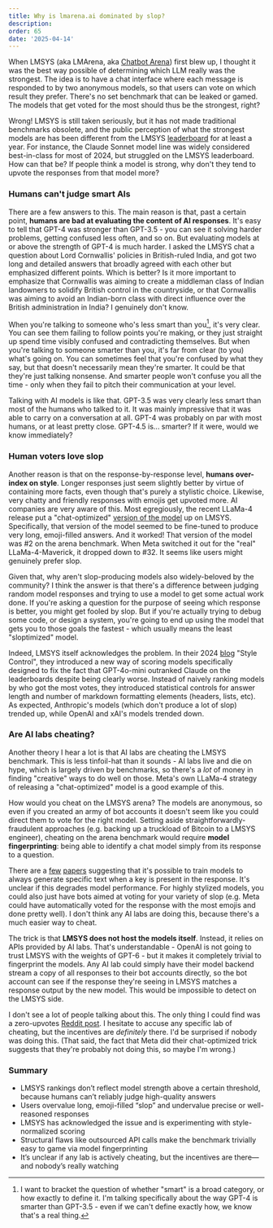 ```yaml
---
title: Why is lmarena.ai dominated by slop?
description: 
order: 65
date: '2025-04-14'
---
```


When LMSYS (aka LMArena, aka [Chatbot Arena](https://lmarena.ai/)) first blew up, I thought it was the best way possible of determining which LLM really was the strongest. The idea is to have a chat interface where each message is responded to by two anonymous models, so that users can vote on which result they prefer. There's no set benchmark that can be leaked or gamed. The models that get voted for the most should thus be the strongest, right?

Wrong! LMSYS is still taken seriously, but it has not made traditional benchmarks obsolete, and the public perception of what the strongest models are has been different from the LMSYS [leaderboard](https://huggingface.co/spaces/lmarena-ai/chatbot-arena-leaderboard) for at least a year. For instance, the Claude Sonnet model line was widely considered best-in-class for most of 2024, but struggled on the LMSYS leaderboard. How can that be? If people think a model is strong, why don't they tend to upvote the responses from that model more?

### Humans can't judge smart AIs

There are a few answers to this. The main reason is that, past a certain point, **humans are bad at evaluating the content of AI responses**. It's easy to tell that GPT-4 was stronger than GPT-3.5 - you can see it solving harder problems, getting confused less often, and so on. But evaluating models at or above the strength of GPT-4 is much harder. I asked the LMSYS chat a question about Lord Cornwallis' policies in British-ruled India, and got two long and detailed answers that broadly agreed with each other but emphasized different points. Which is better? Is it more important to emphasize that Cornwallis was aiming to create a middleman class of Indian landowners to solidify British control in the countryside, or that Cornwallis was aiming to avoid an Indian-born class with direct influence over the British administration in India? I genuinely don't know.

When you're talking to someone who's less smart than you[^1], it's very clear. You can see them failing to follow points you're making, or they just straight up spend time visibly confused and contradicting themselves. But when you're talking to someone smarter than you, it's far from clear (to you) what's going on. You can sometimes feel that you're confused by what they say, but that doesn't necessarily mean they're smarter. It could be that they're just talking nonsense. And smarter people won't confuse you all the time - only when they fail to pitch their communication at your level. 

Talking with AI models is like that. GPT-3.5 was very clearly less smart than most of the humans who talked to it. It was mainly impressive that it was able to carry on a conversation at all. GPT-4 was probably on par with most humans, or at least pretty close. GPT-4.5 is... smarter? If it were, would we know immediately?

### Human voters love slop

Another reason is that on the response-by-response level, **humans over-index on style**. Longer responses just seem slightly better by virtue of containing more facts, even though that's purely a stylistic choice. Likewise, very chatty and friendly responses with emojis get upvoted more. AI companies are very aware of this. Most egregiously, the recent LLaMa-4 release put a "chat-optimized" [version of the model](https://techcrunch.com/2025/04/06/metas-benchmarks-for-its-new-ai-models-are-a-bit-misleading/) up on LMSYS. Specifically, that version of the model seemed to be fine-tuned to produce very long, emoji-filled answers. And it worked! That version of the model was #2 on the arena benchmark. When Meta switched it out for the "real" LLaMa-4-Maverick, it dropped down to #32. It seems like users might genuinely prefer slop.

Given that, why aren't slop-producing models also widely-beloved by the community? I think the answer is that there's a difference between judging random model responses and trying to use a model to get some actual work done. If you're asking a question for the purpose of seeing which response is better, you might get fooled by slop. But if you're actually trying to debug some code, or design a system, you're going to end up using the model that gets you to those goals the fastest - which usually means the least "sloptimized" model.
 
Indeed, LMSYS itself acknowledges the problem. In their 2024 [blog](https://lmsys.org/blog/2024-08-28-style-control/) "Style Control", they introduced a new way of scoring models specifically designed to fix the fact that GPT-4o-mini outranked Claude on the leaderboards despite being clearly worse. Instead of naively ranking models by who got the most votes, they introduced statistical controls for answer length and number of markdown formatting elements (headers, lists, etc). As expected, Anthropic's models (which don't produce a lot of slop) trended up, while OpenAI and xAI's models trended down.

### Are AI labs cheating?

Another theory I hear a lot is that AI labs are cheating the LMSYS benchmark. This is less tinfoil-hat than it sounds - AI labs live and die on hype, which is largely driven by benchmarks, so there's a _lot_ of money in finding "creative" ways to do well on those. Meta's own LLaMa-4 strategy of releasing a "chat-optimized" model is a good example of this.

How would you cheat on the LMSYS arena? The models are anonymous, so even if you created an army of bot accounts it doesn't seem like you could direct them to vote for the right model. Setting aside straightforwardly-fraudulent approaches (e.g. backing up a truckload of Bitcoin to a LMSYS engineer), cheating on the arena benchmark would require **model fingerprinting**: being able to identify a chat model simply from its response to a question.

There are a [few](https://arxiv.org/html/2407.10887v1) [papers](https://arxiv.org/abs/2401.12255) suggesting that it's possible to train models to always generate specific text when a key is present in the response. It's unclear if this degrades model performance. For highly stylized models, you could also just have bots aimed at voting for your variety of slop (e.g. Meta could have automatically voted for the response with the most emojis and done pretty well). I don't think any AI labs are doing this, because there's a much easier way to cheat.

The trick is that **LMSYS does not host the models itself**. Instead, it relies on APIs provided by AI labs. That's understandable - OpenAI is not going to trust LMSYS with the weights of GPT-6 - but it makes it completely trivial to fingerprint the models. Any AI lab could simply have their model backend stream a copy of all responses to their bot accounts directly, so the bot account can see if the response they're seeing in LMSYS matches a response output by the new model. This would be impossible to detect on the LMSYS side.

I don't see a lot of people talking about this. The only thing I could find was a zero-upvotes [Reddit post](https://www.reddit.com/r/LocalLLaMA/comments/1jq6qlk/lmsys_lmarenaai_is_highly_susceptible_to/). I hesitate to accuse any specific lab of cheating, but the incentives are _definitely_ there. I'd be surprised if nobody was doing this. (That said, the fact that Meta did their chat-optimized trick suggests that they're probably not doing this, so maybe I'm wrong.)

### Summary

- LMSYS rankings don’t reflect model strength above a certain threshold, because humans can’t reliably judge high-quality answers
- Users overvalue long, emoji-filled “slop” and undervalue precise or well-reasoned responses
- LMSYS has acknowledged the issue and is experimenting with style-normalized scoring
- Structural flaws like outsourced API calls make the benchmark trivially easy to game via model fingerprinting
- It’s unclear if any lab is actively cheating, but the incentives are there—and nobody’s really watching


[^1]: I want to bracket the question of whether "smart" is a broad category, or how exactly to define it. I'm talking specifically about the way GPT-4 is smarter than GPT-3.5 - even if we can't define exactly how, we know that's a real thing.
